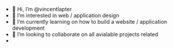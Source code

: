 - 👋 Hi, I’m @vincentlapter
- 👀 I’m interested in web / application design
- 🌱 I’m currently learning on how to build a website / application development
- 💞️ I’m looking to collaborate on all avialable projects related
- 

<!---
vincentlapter/vincentlapter is a ✨ special ✨ repository because its `README.md` (this file) appears on your GitHub profile.
You can click the Preview link to take a look at your changes.
--->
